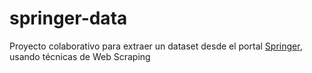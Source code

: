 # springer-data
Proyecto colaborativo para extraer un dataset desde el portal [Springer](https://www.springer.com/), usando técnicas de Web Scraping
